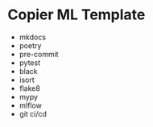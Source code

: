 # Copier ML Template

- mkdocs
- poetry
- pre-commit
- pytest
- black
- isort
- flake8
- mypy
- mlflow
- git ci/cd
